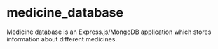 # medicine_database
Medicine database is an Express.js/MongoDB application which stores information about different medicines.
